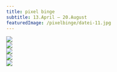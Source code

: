 ```yaml
---
title: pixel binge
subtitle: 13.April – 20.August
featuredImage: /pixelbinge/datei-11.jpg
---
```


<div class="row row-end">
  <div class="col col-6">
    <div class="aspect aspect-3x2">
      <img src="/pixelbinge/datei-5.jpg">
    </div>
  </div>
  </div>
  <div class="col col-6">
   <div class="aspect aspect-3x2 ">
      <img  src="/pixelbinge/datei-7.jpg">
    </div>
  </div>
</div>

<div class="row row-start">
  <div class="col col-6">
     <div class="aspect aspect-16x10">
      <img src="/pixelbinge/datei-1.jpg">
    </div>
  </div>
   <div class="col col-6">
     <div class="aspect aspect-16x10">
      <img src="/pixelbinge/datei-2.jpg">
    </div>
  </div>
</div>
 <div class="row">
  <div class="col col-8">
    <div>
      <img src="/pixelbinge/datei-13.jpg">
    </div>
